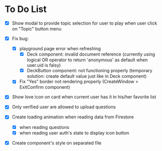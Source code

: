 # To Do List

- [x] Show modal to provide topic selection for user to play when user click on "Topic" button menu

- [x] Fix bug:

  - [x] playground page error when refreshing
    - [x] Deck component: invalid document reference (currently using logical OR operator to return 'anonymous' as default when user.uid is falsy)
    - [x] DeckButton component: not functioning properly (temporary solution: create default value just like in Deck component)
  - [x] Fix "Yes" border not rendering properly (CreateWindow > ExitConfirm component)

- [x] Show love icon on card when current user has it in his/her favorite list

- [x] Only verified user are allowed to upload questions

- [x] Create loading animation when reading data from Firestore

  - [x] when reading questions
  - [x] when reading user auth's state to display icon button

- [x] Create component's style on separated file

